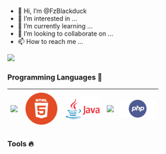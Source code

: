 - 👋 Hi, I’m @FzBlackduck
- 👀 I’m interested in ...
- 🌱 I’m currently learning ...
- 💞️ I’m looking to collaborate on ...
- 📫 How to reach me ...


![](https://komarev.com/ghpvc/?username=your-github-username&label=PROFILE+VIEWS&color=blueviolet)

### Programming Languages  :rocket:
|<img src="-" width=80> | <img src="https://github.com/FzBlackduck/FzBlackduck/blob/main/image/Programming_Languages/html.png" width=80> |<img src="https://github.com/FzBlackduck/FzBlackduck/blob/main/image/Programming_Languages/java.png" width=80> | <img src="-" width=80> |<img src="https://github.com/FzBlackduck/FzBlackduck/blob/main/image/Programming_Languages/php.png" width=80> |
|:---:|:---:|:---:|:---:|:---:|


### Tools :fire:
